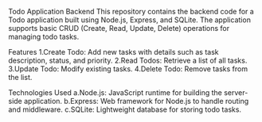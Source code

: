 Todo Application Backend
    This repository contains the backend code for a Todo application built using Node.js, Express, and SQLite. The application supports basic CRUD (Create, Read, Update, Delete) operations for managing todo tasks.

Features
    1.Create Todo: Add new tasks with details such as task description, status, and priority.
    2.Read Todos: Retrieve a list of all tasks.
    3.Update Todo: Modify existing tasks.
    4.Delete Todo: Remove tasks from the list.

Technologies Used
    a.Node.js: JavaScript runtime for building the server-side application.
    b.Express: Web framework for Node.js to handle routing and middleware.
    c.SQLite: Lightweight database for storing todo tasks.